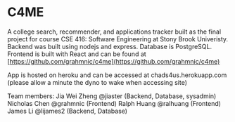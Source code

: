 # C4ME

A college search, recommender, and applications tracker built as the final project for course CSE 416: Software Engineering at Stony Brook Univeristy. Backend was built using nodejs and express. Database is PostgreSQL. Frontend is built with React and can be found at [https://github.com/grahmnic/c4me](https://github.com/grahmnic/c4me)

App is hosted on heroku and can be accessed at
chads4us.herokuapp.com (please allow a minute the dyno to wake when accessing site)

Team members:
Jia Wei Zheng @jiaster (Backend, Database, sysadmin)
Nicholas Chen @grahmnic (Frontend)
Ralph Huang @ralhuang (Frontend)
James Li @lijames2 (Backend, Database)
